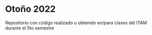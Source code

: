 # Otoño 2022
Repositorio con código realizado u obtenido en/para clases del ITAM durante el 5to semestre
